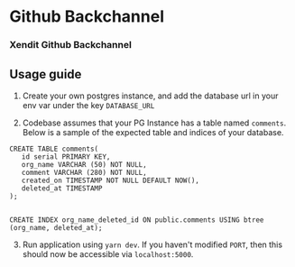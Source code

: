 # Github Backchannel

### Xendit Github Backchannel

## Usage guide

1. Create your own postgres instance, and add the database url in your env var under the key `DATABASE_URL`

2. Codebase assumes that your PG Instance has a table named `comments`. Below is a sample of the expected table and indices of your database.

```
CREATE TABLE comments(
   id serial PRIMARY KEY,
   org_name VARCHAR (50) NOT NULL,
   comment VARCHAR (280) NOT NULL,
   created_on TIMESTAMP NOT NULL DEFAULT NOW(),
   deleted_at TIMESTAMP
);


CREATE INDEX org_name_deleted_id ON public.comments USING btree (org_name, deleted_at);
```

3. Run application using `yarn dev`. If you haven't modified `PORT`, then this should now be accessible via `localhost:5000`.
